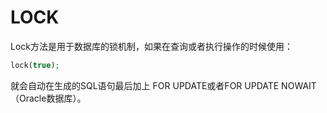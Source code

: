 # LOCK

Lock方法是用于数据库的锁机制，如果在查询或者执行操作的时候使用：

```php
lock(true);
```

就会自动在生成的SQL语句最后加上 FOR UPDATE或者FOR UPDATE NOWAIT（Oracle数据库）。